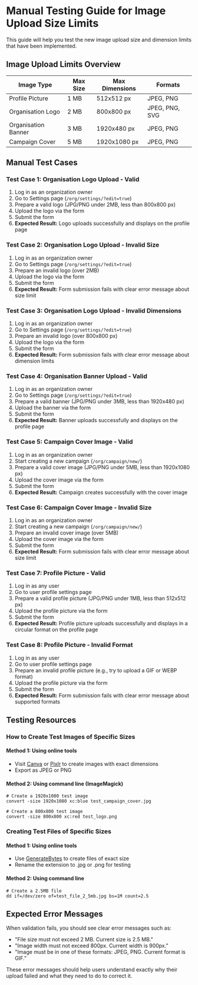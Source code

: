 # Manual Testing Guide for Image Upload Size Limits

This guide will help you test the new image upload size and dimension limits that have been implemented.

## Image Upload Limits Overview

| Image Type | Max Size | Max Dimensions | Formats |
|------------|----------|----------------|---------|
| Profile Picture | 1 MB | 512x512 px | JPEG, PNG |
| Organisation Logo | 2 MB | 800x800 px | JPEG, PNG, SVG |
| Organisation Banner | 3 MB | 1920x480 px | JPEG, PNG |
| Campaign Cover | 5 MB | 1920x1080 px | JPEG, PNG |

## Manual Test Cases

### Test Case 1: Organisation Logo Upload - Valid

1. Log in as an organization owner
2. Go to Settings page (`/org/settings/?edit=true`)
3. Prepare a valid logo (JPG/PNG under 2MB, less than 800x800 px)
4. Upload the logo via the form
5. Submit the form
6. **Expected Result:** Logo uploads successfully and displays on the profile page

### Test Case 2: Organisation Logo Upload - Invalid Size

1. Log in as an organization owner
2. Go to Settings page (`/org/settings/?edit=true`)
3. Prepare an invalid logo (over 2MB)
4. Upload the logo via the form
5. Submit the form
6. **Expected Result:** Form submission fails with clear error message about size limit

### Test Case 3: Organisation Logo Upload - Invalid Dimensions

1. Log in as an organization owner
2. Go to Settings page (`/org/settings/?edit=true`)
3. Prepare an invalid logo (over 800x800 px)
4. Upload the logo via the form
5. Submit the form
6. **Expected Result:** Form submission fails with clear error message about dimension limits

### Test Case 4: Organisation Banner Upload - Valid

1. Log in as an organization owner
2. Go to Settings page (`/org/settings/?edit=true`)
3. Prepare a valid banner (JPG/PNG under 3MB, less than 1920x480 px)
4. Upload the banner via the form
5. Submit the form
6. **Expected Result:** Banner uploads successfully and displays on the profile page

### Test Case 5: Campaign Cover Image - Valid

1. Log in as an organization owner
2. Start creating a new campaign (`/org/campaign/new/`)
3. Prepare a valid cover image (JPG/PNG under 5MB, less than 1920x1080 px)
4. Upload the cover image via the form
5. Submit the form
6. **Expected Result:** Campaign creates successfully with the cover image

### Test Case 6: Campaign Cover Image - Invalid Size

1. Log in as an organization owner
2. Start creating a new campaign (`/org/campaign/new/`)
3. Prepare an invalid cover image (over 5MB)
4. Upload the cover image via the form
5. Submit the form
6. **Expected Result:** Form submission fails with clear error message about size limit

### Test Case 7: Profile Picture - Valid

1. Log in as any user
2. Go to user profile settings page
3. Prepare a valid profile picture (JPG/PNG under 1MB, less than 512x512 px)
4. Upload the profile picture via the form
5. Submit the form
6. **Expected Result:** Profile picture uploads successfully and displays in a circular format on the profile page

### Test Case 8: Profile Picture - Invalid Format

1. Log in as any user
2. Go to user profile settings page
3. Prepare an invalid profile picture (e.g., try to upload a GIF or WEBP format)
4. Upload the profile picture via the form
5. Submit the form
6. **Expected Result:** Form submission fails with clear error message about supported formats

## Testing Resources

### How to Create Test Images of Specific Sizes

#### Method 1: Using online tools
- Visit [Canva](https://www.canva.com/) or [Pixlr](https://pixlr.com/) to create images with exact dimensions
- Export as JPEG or PNG

#### Method 2: Using command line (ImageMagick)
```
# Create a 1920x1080 test image
convert -size 1920x1080 xc:blue test_campaign_cover.jpg

# Create a 800x800 test image
convert -size 800x800 xc:red test_logo.png
```

### Creating Test Files of Specific Sizes

#### Method 1: Using online tools
- Use [GenerateBytes](https://www.generatebytes.com/) to create files of exact size
- Rename the extension to .jpg or .png for testing

#### Method 2: Using command line
```
# Create a 2.5MB file
dd if=/dev/zero of=test_file_2_5mb.jpg bs=1M count=2.5
```

## Expected Error Messages

When validation fails, you should see clear error messages such as:
- "File size must not exceed 2 MB. Current size is 2.5 MB."
- "Image width must not exceed 800px. Current width is 900px."
- "Image must be in one of these formats: JPEG, PNG. Current format is GIF."

These error messages should help users understand exactly why their upload failed and what they need to do to correct it.
